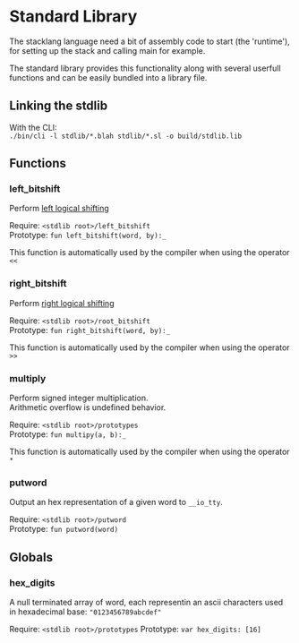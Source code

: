 # Standard Library

The stacklang language need a bit of assembly code to start (the 'runtime'), for setting up the stack and calling main for example. 

The standard library provides this functionality along with several userfull functions and can be easily bundled into a library file.  

## Linking the stdlib

With the CLI:  
`./bin/cli -l stdlib/*.blah stdlib/*.sl -o build/stdlib.lib`


## Functions

### left_bitshift

Perform [left logical shifting](https://en.wikipedia.org/wiki/Logical_shift)

Require: `<stdlib root>/left_bitshift`  
Prototype: `fun left_bitshift(word, by):_`

This function is automatically used by the compiler when using the operator `<<`

### right_bitshift

Perform [right logical shifting](https://en.wikipedia.org/wiki/Logical_shift)

Require: `<stdlib root>/root_bitshift`   
Prototype: `fun right_bitshift(word, by):_`

This function is automatically used by the compiler when using the operator `>>`

### multiply

Perform signed integer multiplication.  
Arithmetic overflow is undefined behavior.

Require: `<stdlib root>/prototypes`  
Prototype: `fun multipy(a, b):_`

This function is automatically used by the compiler when using the operator `*`

### putword

Output an hex representation of a given word to `__io_tty`.  

Require: `<stdlib root>/putword`  
Prototype: `fun putword(word)`

## Globals

### hex_digits

A null terminated array of word, each representin an ascii characters used in hexadecimal base: `"0123456789abcdef"`

Require: `<stdlib root>/prototypes`
Prototype: `var hex_digits: [16]`
